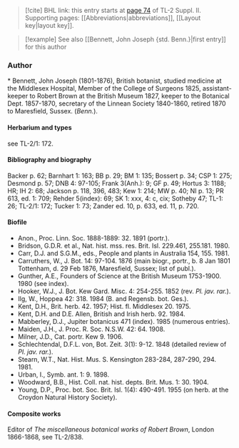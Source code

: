 > [!cite] BHL link: this entry starts at [page 74](https://www.biodiversitylibrary.org/item/103859#page/84/mode/1up) of TL-2 Suppl. II.
> Supporting pages: [[Abbreviations|abbreviations]], [[Layout key|layout key]].

> [!example] See also [[Bennett, John Joseph {std. Benn.}|first entry]] for this author

### Author

\* Bennett, John Joseph (1801-1876), British botanist, studied medicine at the Middlesex Hospital, Member of the College of Surgeons 1825, assistant-keeper to Robert Brown at the British Museum 1827, keeper to the Botanical Dept. 1857-1870, secretary of the Linnean Society 1840-1860, retired 1870 to Maresfield, Sussex. (*Benn.*).

#### Herbarium and types

see TL-2/1: 172.

#### Bibliography and biography

Backer p. 62; Barnhart 1: 163; BB p. 29; BM 1: 135; Bossert p. 34; CSP 1: 275; Desmond p. 57; DNB 4: 97-105; Frank 3(Anh.): 9; GF p. 49; Hortus 3: 1188; HR; IH 2: 68; Jackson p. 118, 396, 483; Kew 1: 214; MW p. 40; NI p. 13; PR 613, ed. 1: 709; Rehder 5(index): 69; SK 1: xxx, 4: c, cix; Sotheby 47; TL-1: 26; TL-2/1: 172; Tucker 1: 73; Zander ed. 10, p. 633, ed. 11, p. 720.

#### Biofile

- Anon., Proc. Linn. Soc. 1888-1889: 32. 1891 (portr.).
- Bridson, G.D.R. et al., Nat. hist. mss. res. Brit. Isl. 229.461, 255.181. 1980.
- Carr, D.J. and S.G.M., eds., People and plants in Australia 154, 155. 1981.
- Carruthers, W., J. Bot. 14: 97-104. 1876 (main biogr., portr., b. 8 Jan 1801 Tottenham, d. 29 Feb 1876, Maresfield, Sussex; list of publ.).
- Gunther, A.E., Founders of Science at the British Museum 1753-1900. 1980 (see index).
- Hooker, W.J., J. Bot. Kew Gard. Misc. 4: 254-255. 1852 (rev. *Pl. jav. rar.*).
- Ilg, W., Hoppea 42: 318. 1984 (B. and Regensb. bot. Ges.).
- Kent, D.H., Brit. herb. 42. 1957; Hist. fl. Middlesex 20. 1975.
- Kent, D.H. and D.E. Allen, British and Irish herb. 92. 1984.
- Mabberley, D.J., Jupiter botanicus 471 (index). 1985 (numerous entries).
- Maiden, J.H., J. Proc. R. Soc. N.S.W. 42: 64. 1908.
- Milner, J.D., Cat. portr. Kew 9. 1906.
- Schlechtendal, D.F.L. von, Bot. Zeit. 3(1): 9-12. 1848 (detailed review of *Pl. jav. rar.*).
- Stearn, W.T., Nat. Hist. Mus. S. Kensington 283-284, 287-290, 294. 1981.
- Urban, I., Symb. ant. 1: 9. 1898.
- Woodward, B.B., Hist. Coll. nat. hist. depts. Brit. Mus. 1: 30. 1904.
- Young, D.P., Proc. bot. Soc. Brit. Isl. 1(4): 490-491. 1955 (on herb. at the Croydon Natural History Society).

#### Composite works

Editor of *The miscellaneous botanical works of Robert Brown*, London 1866-1868, see TL-2/838.

